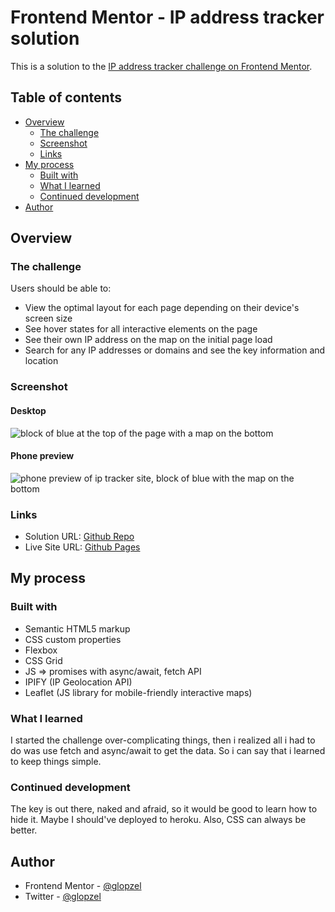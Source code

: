 # Frontend Mentor - IP address tracker solution

This is a solution to the [IP address tracker challenge on Frontend Mentor](https://www.frontendmentor.io/challenges/ip-address-tracker-I8-0yYAH0). 

## Table of contents

- [Overview](#overview)
  - [The challenge](#the-challenge)
  - [Screenshot](#screenshot)
  - [Links](#links)
- [My process](#my-process)
  - [Built with](#built-with)
  - [What I learned](#what-i-learned)
  - [Continued development](#continued-development)
- [Author](#author)

## Overview

### The challenge

Users should be able to:

- View the optimal layout for each page depending on their device's screen size
- See hover states for all interactive elements on the page
- See their own IP address on the map on the initial page load
- Search for any IP addresses or domains and see the key information and location

### Screenshot

#### Desktop
<img src="https://ik.imagekit.io/a8p7pl7hs/git-previews/fetched_9Ohy0e9l7.gif?ik-sdk-version=javascript-1.4.3&updatedAt=1658979649197" alt="block of blue at the top of the page with a map on the bottom">

#### Phone preview
![phone preview of ip tracker site, block of blue with the map on the bottom](https://ik.imagekit.io/a8p7pl7hs/git-previews/newwtrackersize_ZF55_PHjG.jpg?ik-sdk-version=javascript-1.4.3&updatedAt=1658979462342)


### Links

- Solution URL: [Github Repo](https://github.com/glopzel/ip-tracker)
- Live Site URL: [Github Pages](https://glopzel.github.io/ip-tracker/)

## My process

### Built with

- Semantic HTML5 markup
- CSS custom properties
- Flexbox
- CSS Grid
- JS => promises with async/await, fetch API 
- IPIFY (IP Geolocation API)
- Leaflet (JS library for mobile-friendly interactive maps)

### What I learned

I started the challenge over-complicating things, then i realized all i had to do was use fetch and async/await to get the data. So i can say that i learned to keep things simple. 

### Continued development

The key is out there, naked and afraid, so it would be good to learn how to hide it. Maybe I should've deployed to heroku. Also, CSS can always be better. 

## Author

- Frontend Mentor - [@glopzel](https://www.frontendmentor.io/profile/glopzel)
- Twitter - [@glopzel](https://www.twitter.com/glopzel)
